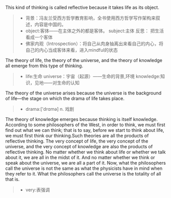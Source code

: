 This kind of thinking is called reflective because it takes life as its object.
> * 背景：冯友兰受西方哲学教育影响，全书使用西方哲学写作架构来叙述，内容是中国的。
> * object:客体——在主体之外的都是客体。 subject:主体     反思： 把生活看成一个客体
> * 佛家内观（Introspection）：将自己从肉身抽离出来看自己的内心，将自己的内心当成客体来看，进入mindful的状态

The theory of life, the theory of the universe, and the theory of knowledge all emerge from this type of thinking.
> * life:生命  universe：宇宙（起源）——生命的背景,环境   knowledge:知识，见地——对生命的认知


The theory of the universe arises because the universe is the background of life—the stage on which the drama of life takes place.
> * drama:['drɑmə]  n. 戏剧
   
   
The theory of knowledge emerges because thinking is itself knowledge. 
According to some philosophers of the West, in order to think, we must first find out what we can think; that is to say, before we start to think about life, we must first think our thinking.Such theories are all the products of reflective thinking. 
The very concept of life, the very concept of the universe, and the very concept of knowledge are also the products of reflective thinking.
No matter whether we think about life or whether we talk about it, we are all in the midst of it. 
And no matter whether we think or speak about the universe, we are all a part of it.
Now, what the philosophers call the universe is not the same as what the physicists have in mind when they refer to it.
What the philosophers call the universe is the totality of all that is.
> * very:表强调
